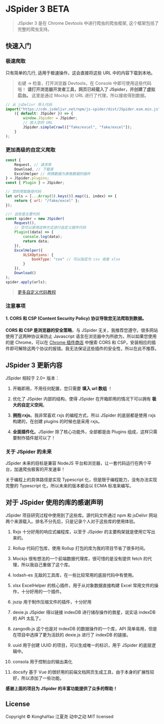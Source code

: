 # JSpider 3 BETA

> JSpider 3 是在 Chrome Devtools 中进行爬虫的爬虫框架, 这个框架包括了完整的爬虫支持。

## 快速入门

### 极速爬取

只有简单的几行, 适用于极速操作，这会直接将这些 URL 中的内容下载到本地。

> 右键 -> 检查，打开浏览器 Devtools，在 Console 中即可使用这些代码哦！
> **请打开浏览器开发者工具，网页已经载入了 JSpider，并创建了虚拟后台。**
> 这里是通过 Mockjs 对 URL 进行了代理，所以接收得到数据。

```js
// 从 jsDelivr 导入代码
import("https://cdn.jsdelivr.net/npm/js-spider/dist/JSpider.esm.min.js").then(
    ({ default: JSpider }) => {
        window.JSpider = JSpider;
        // 放入您的 URL
        JSpider.simpleCrawl(["fake/excel", "fake/excel"]);
    }
);
```

### 更加高级的自定义爬取

```js
const {
    Request, // 请求库
    Download, // 下载库
    ExcelHelper // 转换数据为表格数据的插件
} = JSpider.plugins;
const { Plugin } = JSpider;

// 您的爬取路径代码
let urls = [...Array(5).keys()].map((i, index) => {
    return { url: "/fake/excel" };
});

//! 这些是主要代码
const spider = new JSpider(
    Request(),
    // 您可以使用这种方式进行自定义插件代码
    Plugin((data) => {
        console.log(data);
        return data;
    }),
    ExcelHelper({
        XLSXOptions: {
            bookType: "csv" // 可以指定为 csv 或者 xlsx
        }
    }),
    Download()
);
spider.apply(urls);
```

> [更多自定义代码教程](/zh-cn/quickstart)

### 注意事项

#### 1. **CORS 和 CSP (Content Security Policy) 协议导致您无法爬取到数据。**

**CORS 和 CSP 是浏览器的安全策略**，与 JSpider 无关，我推荐您遵守。很多网站使用了这两种协议来防止 Javascript 语言在浏览器中为所欲为，所以如果您使用的是 Chrome，可以在 [Chrome 插件商店](https://chrome.google.com/webstore/category/extensions?hl=zh-CN) 中搜索 CORS 和 CSP，安装相应的插件即可解除这两个协议的报错。我无法保证这些插件的安全性，所以在此不推荐。

## JSpider 3 更新内容

JSpider 相较于 2.0+ 版本：

1. 开箱即用，不用任何配置，您只需要 **填入 url 数组** ！

2. 优化了 JSpider 内部的结构，使得 JSpider 在开箱即用的情况下可以拥有 **极大的自定义空间**。

3. **拥抱 rxjs**。我非常喜欢 rxjs 的编程方式，所以 JSpider 的底层都是使用 rxjs 构建的，在创建 plugins 的时候也是采用 rxjs。

4. **全面插件化**。JSpider 除了核心功能外，全部都是由 Plugins 组成，这样只需要制作插件就可以了！

### 关于 JSpider 的未来

JSpider 未来的目标是兼容 NodeJS 平台和浏览器，让一套代码运行在两个平台，加速爬虫极客的开发速率！

关于编程上的具体路径是实现 Typescript 化，但是限于编程能力，没有办法实现完整的 Typescript 化，所以未来的版本都会以 ECMA 标准来编写。

## **对于 JSpider 使用的库的感谢声明**

JSpider 项目研究过程中使用到了这些库。源代码文件通过 npm 和 jsDelivr 网站两个来源载入。排名不分先后，只是记录个人对于这些库的使用体验。

1. Rxjs 十分好用的响应式编程库，以至于 JSpider 的主要构架就是使用它写出来的。

2. Rollup 代码打包库，使用 Rollup 打包的库为我的项目节省了很多时间。

3. Mockjs 很有想法的一个前端数据代理库，很可惜的是没有提供 fetch 的代理，所以我自己重做了这个库。

4. lodash-es 无敌的工具库，在一些比较常用的底层代码中有使用。

5. xlsx ExcelHelper 的核心插件，用于从对象数据直接构建 Excel 常用文件的操作，十分好用的一个插件。

6. jszip 用于制作压缩文件的插件，十分好用

7. dexie.js JSpider 得以链接 indexDB 进行储存操作的救星，说实话 indexDB 的 API 太乱了。

8. zangodb.js 这个也是对 indexDB 的数据操作的一个库，API 简单易用，但是在项目中选择了更为活跃的 dexie.js 进行了 indexDB 的链接。

9. uuid 用于创建 UUID 的项目，可以生成唯一的标识，用于 JSpider 的底层逻辑中。

10. consola 用于控制台的输出美化

11. docsify 基于 Vue 的很好用的前端文档网页生成工具，由于本身的扩展性较好，所以添加了一些功能。

**感谢上面的项目为 JSpider 的丰富功能提供了众多的帮助！**

## License

Copyright © KonghaYao 江夏尧 动中之动 MIT licensed
